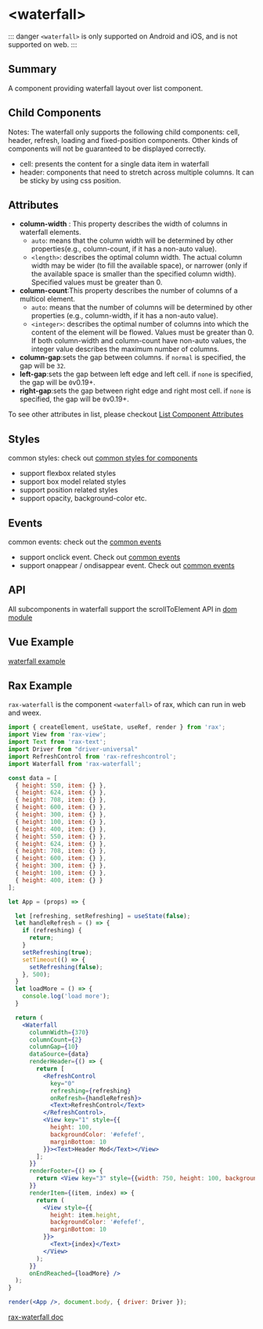 # &lt;waterfall&gt;

::: danger
`<waterfall>` is only supported on Android and iOS, and is not supported on web.
:::

## Summary

A component providing waterfall layout over list component.

## Child Components

Notes: The waterfall only supports the following child components: cell, header, refresh, loading and fixed-position components. Other kinds of components will not be guaranteed to be displayed correctly.

* cell: presents the content for a single data item in waterfall
* header: components that need to stretch across multiple columns. It can be sticky by using css position.

## Attributes

* **column-width** : This property describes the width of columns in waterfall elements.
  * `auto`: means that the column width will be determined by other properties(e.g., column-count, if it has a non-auto value).
  * `<length>`: describes the optimal column width. The actual column width may be wider (to fill the available space), or narrower (only if the available space is smaller than the specified column width). Specified values must be greater than 0.
* **column-count**:This property describes the number of columns of a multicol element.
  * `auto`: means that the number of columns will be determined by other properties (e.g., column-width, if it has a non-auto value).
  * `<integer>`: describes the optimal number of columns into which the content of the element will be flowed. Values must be greater than 0. If both column-width and column-count have non-auto values, the integer value describes the maximum number of columns.
* **column-gap**:sets the gap between columns. if `normal` is specified,  the gap will be `32`.
* **left-gap**:sets the gap between left edge and left cell. if `none` is specified,  the gap will be `0`<span class="api-version">v0.19+</span>.
* **right-gap**:sets the gap between right edge and right most cell. if `none` is specified,  the gap will be `0`<span class="api-version">v0.19+</span>.

To see other attributes in list,  please checkout [List Component Attributes](./list.html)

## Styles

common styles: check out [common styles for components](/docs/styles/common-styles.html)

* support flexbox related styles
* support box model related styles
* support position related styles
* support opacity, background-color etc.

## Events

common events: check out the [common events](/docs/events/common-events.html)

* support onclick event. Check out [common events](/docs/events/common-events.html)
* support onappear / ondisappear event. Check out [common events](/docs/events/common-events.html)

## API

All subcomponents in waterfall support the scrollToElement API in [dom module](../modules/dom.html)

## Vue Example

[waterfall example](http://dotwe.org/vue/7a9195643e9e8da352b0d879cdbe68c0)

## Rax Example

`rax-waterfall` is the component `<waterfall>` of rax, which can run in web and weex.

```jsx
import { createElement, useState, useRef, render } from 'rax';
import View from 'rax-view';
import Text from 'rax-text';
import Driver from "driver-universal"
import RefreshControl from 'rax-refreshcontrol';
import Waterfall from 'rax-waterfall';

const data = [
  { height: 550, item: {} },
  { height: 624, item: {} },
  { height: 708, item: {} },
  { height: 600, item: {} },
  { height: 300, item: {} },
  { height: 100, item: {} },
  { height: 400, item: {} },
  { height: 550, item: {} },
  { height: 624, item: {} },
  { height: 708, item: {} },
  { height: 600, item: {} },
  { height: 300, item: {} },
  { height: 100, item: {} },
  { height: 400, item: {} }
];

let App = (props) => {

  let [refreshing, setRefreshing] = useState(false);
  let handleRefresh = () => {
    if (refreshing) {
      return;
    }
    setRefreshing(true);
    setTimeout(() => {
      setRefreshing(false);
    }, 500);
  }
  let loadMore = () => {
    console.log('load more');
  }

  return (
    <Waterfall
      columnWidth={370}
      columnCount={2}
      columnGap={10}
      dataSource={data}
      renderHeader={() => {
        return [
          <RefreshControl
            key="0"
            refreshing={refreshing}
            onRefresh={handleRefresh}>
            <Text>RefreshControl</Text>
          </RefreshControl>,
          <View key="1" style={{
            height: 100, 
            backgroundColor: '#efefef', 
            marginBottom: 10
          }}><Text>Header Mod</Text></View>
        ];
      }}
      renderFooter={() => {
        return <View key="3" style={{width: 750, height: 100, backgroundColor: '#efefef', marginTop: 10}}><Text>Footer Mod</Text></View>;
      }}
      renderItem={(item, index) => {
        return (
          <View style={{
            height: item.height, 
            backgroundColor: '#efefef', 
            marginBottom: 10
          }}>
            <Text>{index}</Text>
          </View>
        );
      }}
      onEndReached={loadMore} />
  );
}

render(<App />, document.body, { driver: Driver });
```

[rax-waterfall doc](https://rax.js.org/docs/components/waterfall)

